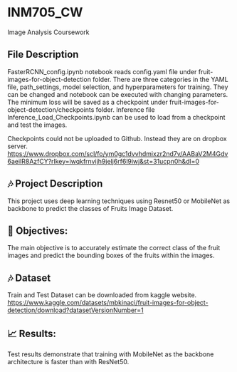 # INM705_CW
Image Analysis Coursework


## File Description
FasterRCNN_config.ipynb notebook reads config.yaml file under fruit-images-for-object-detection folder. There are three categories in the YAML file, path_settings, model selection, and hyperparameters for training. They can be changed and notebook can be executed with changing parameters. The minimum loss will be saved as a checkpoint under fruit-images-for-object-detection/checkpoints folder. Inference file Inference_Load_Checkpoints.ipynb can be used to load from a checkpoint and test the images.

Checkpoints could not be uploaded to Github. Instead they are on dropbox server.
https://www.dropbox.com/scl/fo/ym0gc1dvvhdmixzr2nd7v/AABaV2M4Gdv6aeilR8AzfCY?rlkey=iwqkfrnvijh9jelj6rf6l9iwj&st=31ucpn0h&dl=0


## 🎶 Project Description
This project uses deep learning techniques using Resnet50 or MobileNet as backbone to predict the classes of Fruits Image Dataset.


## 🎯 Objectives:
The main objective is to accurately estimate the correct class of the fruit images and predict the bounding boxes of the fruits within the images.


## 🎶 Dataset 
Train and Test Dataset can be downloaded from kaggle website.
https://www.kaggle.com/datasets/mbkinaci/fruit-images-for-object-detection/download?datasetVersionNumber=1

## 📈 Results:
Test results demonstrate that training with MobileNet as the backbone architecture is faster than with ResNet50.
